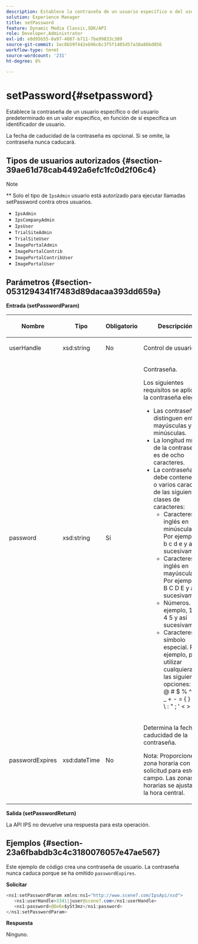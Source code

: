 ```yaml
---
description: Establece la contraseña de un usuario específico o del usuario predeterminado en un valor específico, en función de si especifica un identificador de usuario.
solution: Experience Manager
title: setPassword
feature: Dynamic Media Classic,SDK/API
role: Developer,Administrator
exl-id: e8d95b55-0a97-4887-b711-7be99833c389
source-git-commit: 1ec8b59f442eb96c6c3f5f1405d57a38a86bd056
workflow-type: tm+mt
source-wordcount: '231'
ht-degree: 8%

---
```


# setPassword{#setpassword}

Establece la contraseña de un usuario específico o del usuario predeterminado en un valor específico, en función de si especifica un identificador de usuario.

La fecha de caducidad de la contraseña es opcional. Si se omite, la contraseña nunca caducará.

## Tipos de usuarios autorizados {#section-39ae61d78cab4492a6efc1fc0d2f06c4}

>[!NOTE]
>
>** Solo el tipo de  `IpsAdmin` usuario está autorizado para ejecutar llamadas setPassword contra otros usuarios.

* `IpsAdmin`
* `IpsCompanyAdmin`
* `IpsUser`
* `TrialSiteAdmin`
* `TrialSiteUser`
* `ImagePortalAdmin`
* `ImagePortalContrib`
* `ImagePortalContribUser`
* `ImagePortalUser`

## Parámetros {#section-0531294341f7483d89dacaa393dd659a}

**Entrada (setPasswordParam)**

<table id="table_BF54512811344E0B979C5070354E8048"> 
 <thead> 
  <tr> 
   <th colname="col1" class="entry"> <p>Nombre </p> </th> 
   <th colname="col2" class="entry"> <p>Tipo </p> </th> 
   <th colname="col3" class="entry"> <p>Obligatorio </p> </th> 
   <th colname="col4" class="entry"> <p>Descripción </p> </th> 
  </tr> 
 </thead>
 <tbody> 
  <tr> 
   <td colname="col1"> <p> <span class="codeph"> <span class="varname"> userHandle  </span> </span> </p> </td> 
   <td colname="col2"> <p> <span class="codeph"> xsd:string </span> </p> </td> 
   <td colname="col3"> <p>No </p> </td> 
   <td colname="col4"> <p>Control de usuario. </p> </td> 
  </tr> 
  <tr> 
   <td colname="col1"> <p> <span class="codeph"> <span class="varname"> password  </span> </span> </p> </td> 
   <td colname="col2"> <p> <span class="codeph"> xsd:string  </span> </p> </td> 
   <td colname="col3"> <p>Sí </p> </td> 
   <td colname="col4"> <p>Contraseña. </p> <p>Los siguientes requisitos se aplican a la contraseña elegida: </p> <p> 
     <ul id="ul_E5BE3621127C476788412174584075B3"> 
      <li id="li_0132852AFD774659A0224C450F19418C">Las contraseñas distinguen entre mayúsculas y minúsculas. </li> 
      <li id="li_71224B3A89C8461AB689BAD383EC8CEA">La longitud mínima de la contraseña es de ocho caracteres. </li> 
      <li id="li_C21B6843EA734D1ABE0580185F775408">La contraseña debe contener uno o varios caracteres de las siguientes clases de caracteres: 
       <ul id="ul_D5D3911AD6214035BBD2AB8350A459C7"> 
        <li id="li_6E3F084100104F2CBCF130EF8852C7B7">Caracteres en inglés en minúsculas. Por ejemplo, <span class="codeph"> a b c d e </span> y así sucesivamente </li> 
        <li id="li_1FDED8D7348842BC857320D797D41217">Caracteres en inglés en mayúsculas. Por ejemplo, <span class="codeph"> A B C D E </span> y así sucesivamente. </li> 
        <li id="li_C3C4D5412AA749F3B78F37B2B696CF80">Números. Por ejemplo, <span class="codeph"> 1 2 3 4 5 </span> y así sucesivamente. </li> 
        <li id="li_2730798F26E74B878BEDE510CD06D8DD">Caracteres de símbolo especial. Por ejemplo, puede utilizar cualquiera de las siguientes opciones: <span class="codeph"> ` ~ ! @ # $ % ^ * ( ) _ + - = { } | [ ] y \ : " ; ' &lt; &gt; ? , . / </span> </li> 
       </ul> </li> 
     </ul> </p> </td> 
  </tr> 
  <tr> 
   <td colname="col1"> <p> <span class="codeph"> <span class="varname"> passwordExpires  </span> </span> </p> </td> 
   <td colname="col2"> <p> <span class="codeph"> xsd:dateTime </span> </p> </td> 
   <td colname="col3"> <p>No </p> </td> 
   <td colname="col4"> <p>Determina la fecha de caducidad de la contraseña. <p>Nota:  Proporcione la zona horaria con la solicitud para este campo. Las zonas horarias se ajustan a la hora central. </p> </p> </td> 
  </tr> 
 </tbody> 
</table>

**Salida (setPasswordReturn)**

La API IPS no devuelve una respuesta para esta operación.

## Ejemplos {#section-23a6fbabdb3c4c3180076057e47ae567}

Este ejemplo de código crea una contraseña de usuario. La contraseña nunca caduca porque se ha omitido `passwordExpires`.

**Solicitar**

```java
<ns1:setPasswordParam xmlns:ns1="http://www.scene7.com/IpsApi/xsd">  
   <ns1:userHandle>3341|juser@scene7.com</ns1:userHandle> 
   <ns1:password>@Do6e$ySt3mz</ns1:password> 
</ns1:setPasswordParam>
```

**Respuesta**

Ninguno.

